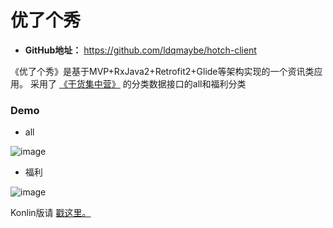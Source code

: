 # 优了个秀
- **GitHub地址：** https://github.com/ldqmaybe/hotch-client

《优了个秀》是基于MVP+RxJava2+Retrofit2+Glide等架构实现的一个资讯类应用。
采用了 [《干货集中营》](http://gank.io/api) 的分类数据接口的all和福利分类

### Demo
- all

![image](https://github.com/ldqmaybe/hotch-client/blob/master/screenshot/article.png)

- 福利

![image](https://github.com/ldqmaybe/hotch-client/blob/master/screenshot/welfare.png)

Konlin版请 [戳这里。](https://github.com/ldqmaybe/kotlin-hotch-client)

